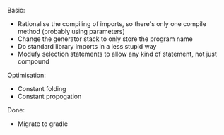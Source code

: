 Basic:
* Rationalise the compiling of imports, so there's only one compile method (probably using parameters)
* Change the generator stack to only store the program name
* Do standard library imports in a less stupid way
* Modufy selection statements to allow any kind of statement, not just compound

Optimisation:
* Constant folding
* Constant propogation

Done:
* Migrate to gradle